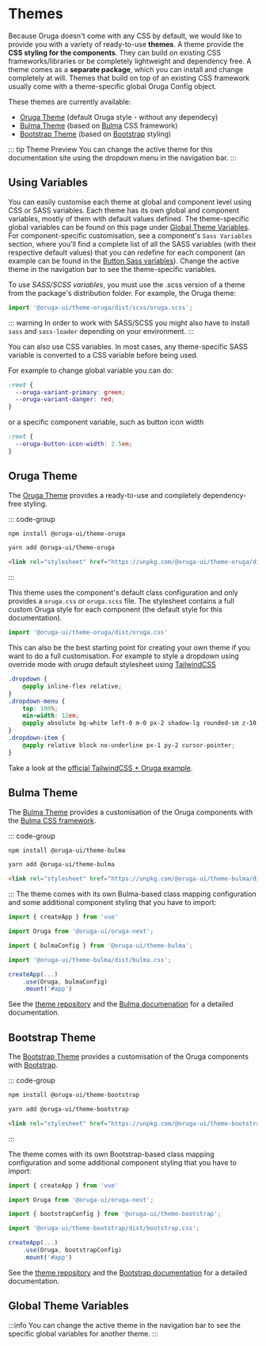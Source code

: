 # Themes

Because Oruga doesn't come with any CSS by default, we would like to provide you with a variety of ready-to-use **themes**.
A theme provide the **CSS styling for the components**. They can build on existing CSS frameworks/libraries or be completely lightweight and dependency free.
A theme comes as a **separate package**, which you can install and change completely at will. 
Themes that build on top of an existing CSS framework usually come with a theme-specific global Oruga Config object.

These themes are currently available:
- [Oruga Theme](https://github.com/oruga-ui/theme-oruga) (default Oruga style - without any dependecy)
- [Bulma Theme](https://github.com/oruga-ui/theme-bulma) (based on [Bulma](https://bulma.io/) CSS framework)
- [Bootstrap Theme](https://github.com/oruga-ui/theme-bootstrap) (based on [Bootstrap](https://getbootstrap.com/) styling)

::: tip Theme Preview
You can change the active theme for this documentation site using the dropdown menu in the navigation bar.
:::

<!-- 
<video class="oruga-doc-video" controls autoplay muted loop>
  <source src="/defaultswitch.mp4" type="video/mp4">
</video> -->



## Using Variables

You can easily customise each theme at global and component level using CSS or SASS variables.
Each theme has its own global and component variables, mostly of them with default values defined.
The theme-specific global variables can be found on this page under [Global Theme Variables](#global-theme-variables). 
For component-specific customisation, see a component's `Sass Variables` section, where you'll find a complete list of all the SASS variables (with their respective default values) that you can redefine for each component (an example can be found in the [Button Sass variables](/components/Button.html#sass-variables)).
Change the active theme in the navigation bar to see the theme-specific variables.

To use *SASS/SCSS variables*, you must use the .scss version of a theme from the package's distribution folder. 
For example, the Oruga theme:

```js
import '@oruga-ui/theme-oruga/dist/scss/oruga.scss';
```

::: warning
In order to work with SASS/SCSS you might also have to install `sass` and `sass-loader` depending on your environment.
:::


You can also use CSS variables. In most cases, any theme-specific SASS variable is converted to a CSS variable before being used.


For example to change global variable you can do:

```css
:root {
  --oruga-variant-primary: green;
  --oruga-variant-danger: red;
}
```

or a specific component variable, such as button icon width

```css
:root {
  --oruga-button-icon-width: 2.5em;
}
```


## Oruga Theme

The [Oruga Theme](https://github.com/oruga-ui/theme-oruga) provides a ready-to-use and completely dependency-free styling. 

::: code-group

```bash [Npm]
npm install @oruga-ui/theme-oruga
```

```bash [Yarn]
yarn add @oruga-ui/theme-oruga
```

```html [Cdn]
<link rel="stylesheet" href="https://unpkg.com/@oruga-ui/theme-oruga/dist/oruga.css" />
```

:::

This theme uses the component's default class configuration and only provides a `oruga.css` or `oruga.scss` file.
The stylesheet contains a full custom Oruga style for each component (the default style for this documentation). 


```js
import '@oruga-ui/theme-oruga/dist/oruga.css'
```


This can also be the best starting point for creating your own theme if you want to do a full customisation.
For example to style a dropdown using override mode with _oruga_ default stylesheet using [TailwindCSS](https://tailwindcss.com/)


```css
.dropdown {
    @apply inline-flex relative;
}
.dropdown-menu {
    top: 100%;
    min-width: 12em;
    @apply absolute bg-white left-0 m-0 px-2 shadow-lg rounded-sm z-10;
}
.dropdown-item {
    @apply relative block no-underline px-1 py-2 cursor-pointer;
}
```

Take a look at the [official TailwindCSS + Oruga example](https://github.com/oruga-ui/demo-tailwindcss).



## Bulma Theme

The [Bulma Theme](https://github.com/oruga-ui/theme-bulma) provides a customisation of the Oruga components with the [Bulma CSS framework](https://bulma.io/).

::: code-group

```bash [Npm]
npm install @oruga-ui/theme-bulma
```

```bash [Yarn]
yarn add @oruga-ui/theme-bulma
```

```html [Cdn]
<link rel="stylesheet" href="https://unpkg.com/@oruga-ui/theme-bulma/dist/bulma.css" />
```

:::
The theme comes with its own Bulma-based class mapping configuration and some additional component styling that you have to import:

```js
import { createApp } from 'vue'

import Oruga from '@oruga-ui/oruga-next';

import { bulmaConfig } from '@oruga-ui/theme-bulma';

import '@oruga-ui/theme-bulma/dist/bulma.css';

createApp(...)
    .use(Oruga, bulmaConfig)
    .mount('#app')
```

See the [theme repository](https://github.com/oruga-ui/theme-bulma) and the [Bulma documenation](https://bulma.io/documentation/) for a detailed documentation.



## Bootstrap Theme

The [Bootstrap Theme](https://github.com/oruga-ui/theme-bootstrap) provides a customisation of the Oruga components with [Bootstrap](https://getbootstrap.com/).

::: code-group

```bash [Npm]
npm install @oruga-ui/theme-bootstrap
```

```bash [Yarn]
yarn add @oruga-ui/theme-bootstrap
```

```html [Cdn]
<link rel="stylesheet" href="https://unpkg.com/@oruga-ui/theme-bootstrap/dist/bootstrap.css" />
```

:::

The theme comes with its own Bootstrap-based class mapping configuration and some additional component styling that you have to import:

```js
import { createApp } from 'vue'

import Oruga from '@oruga-ui/oruga-next';

import { bootstrapConfig } from '@oruga-ui/theme-bootstrap';

import '@oruga-ui/theme-bootstrap/dist/bootstrap.css';

createApp(...)
    .use(Oruga, bootstrapConfig)
    .mount('#app')
```

See the [theme repository](https://github.com/oruga-ui/theme-bootstrap) and the [Bootstrap documentation](https://getbootstrap.com/docs/) for a detailed documentation.



## Global Theme Variables

:::info
You can change the active theme in the navigation bar to see the specific global variables for another theme.
:::

<!--@include: ./../themes/theme-oruga.md-->

<!--@include: ./../themes/theme-bulma.md-->

<!--@include: ./../themes/theme-bootstrap.md-->
